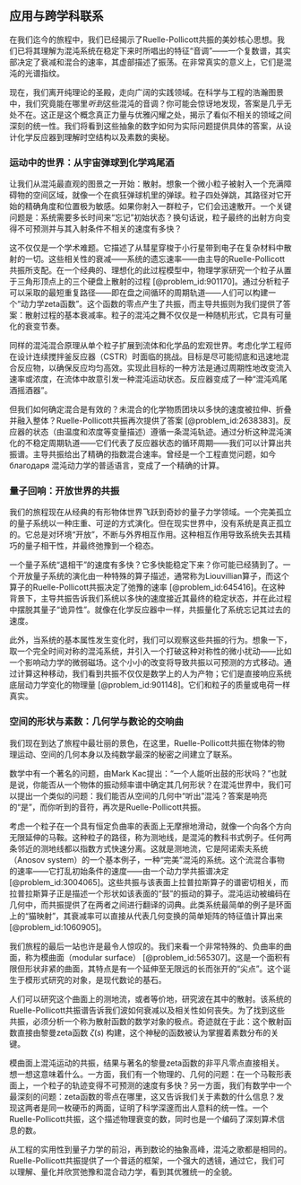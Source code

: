 ## 应用与跨学科联系

在我们迄今的旅程中，我们已经揭示了Ruelle-Pollicott共振的美妙核心思想。我们已将其理解为混沌系统在稳定下来时所唱出的特征“音调”——一个复数谱，其实部决定了衰减和混合的速率，其虚部描述了振荡。在非常真实的意义上，它们是混沌的光谱指纹。

现在，我们离开纯理论的圣殿，走向广阔的实践领域。在科学与工程的浩瀚图景中，我们究竟能在哪里*听到*这些混沌的音调？你可能会惊讶地发现，答案是几乎无处不在。这正是这个概念真正力量与优雅闪耀之处，揭示了看似不相关的领域之间深刻的统一性。我们将看到这些抽象的数字如何为实际问题提供具体的答案，从设计化学反应器到理解时空结构以及素数的奥秘。

### 运动中的世界：从宇宙弹球到化学鸡尾酒

让我们从混沌最直观的图景之一开始：散射。想象一个微小粒子被射入一个充满障碍物的空间区域，就像一个在疯狂弹球机里的弹球。粒子四处弹跳，其路径对它开始的精确角度和位置极为敏感。如果你射入一群粒子，它们会迅速散开。一个关键问题是：系统需要多长时间来“忘记”初始状态？换句话说，粒子最终的出射方向变得不可预测并与其入射条件不相关的速度有多快？

这不仅仅是一个学术难题。它描述了从彗星穿梭于小行星带到电子在复杂材料中散射的一切。这些相关性的衰减——系统的遗忘速率——由主导的Ruelle-Pollicott共振所支配。在一个经典的、理想化的此过程模型中，物理学家研究一个粒子从置于三角形顶点上的三个硬盘上散射的过程 [@problem_id:901170]。通过分析粒子可以采取的最短重复路径——即在盘之间循环的周期轨道——人们可以构建一个“动力学zeta函数”。这个函数的零点产生了共振，而主导共振则为我们提供了答案：散射过程的基本衰减率。粒子的混沌之舞不仅仅是一种随机形式，它具有可量化的衰变节奏。

同样的混沌混合原理从单个粒子扩展到流体和化学品的宏观世界。考虑化学工程师在设计连续搅拌釜反应器（CSTR）时面临的挑战。目标是尽可能彻底和迅速地混合反应物，以确保反应均匀高效。实现此目标的一种方法是通过周期性地改变流入速率或浓度，在流体中故意引发一种混沌运动状态。反应器变成了一种“混沌鸡尾酒摇酒器”。

但我们如何确定混合是有效的？未混合的化学物质团块以多快的速度被拉伸、折叠并融入整体？Ruelle-Pollicott共振再次提供了答案 [@problem_id:2638383]。反应器的状态（由温度和浓度等变量描述）遵循一条混沌轨迹。通过分析这种混沌演化的不稳定周期轨道——它们代表了反应器状态的循环周期——我们可以计算出共振谱。主导共振给出了精确的指数混合速率。曾经是一个工程直觉问题，如今 благодаря 混沌动力学的普适语言，变成了一个精确的计算。

### 量子回响：开放世界的共振

我们的旅程现在从经典的有形物体世界飞跃到奇妙的量子力学领域。一个完美孤立的量子系统以一种庄重、可逆的方式演化。但在现实世界中，没有系统是真正孤立的。它总是对环境“开放”，不断与外界相互作用。这种相互作用导致系统失去其精巧的量子相干性，并最终弛豫到一个稳态。

一个量子系统“退相干”的速度有多快？它多快能稳定下来？你可能已经猜到了。一个开放量子系统的演化由一种特殊的算子描述，通常称为Liouvillian算子，而这个算子的Ruelle-Pollicott共振决定了弛豫的速率 [@problem_id:645416]。在这种背景下，主导共振告诉我们系统以多快的速度接近其最终的稳定状态，并在此过程中摆脱其量子“诡异性”。就像在化学反应器中一样，共振量化了系统忘记其过去的速度。

此外，当系统的基本属性发生变化时，我们可以观察这些共振的行为。想象一下，取一个完全时间对称的混沌系统，并引入一个打破这种对称性的微小扰动——比如一个影响动力学的微弱磁场。这个小小的改变将导致共振以可预测的方式移动。通过计算这种移动，我们看到共振不仅仅是数学上的人为产物；它们是直接响应系统底层动力学变化的物理量 [@problem_id:901148]。它们和粒子的质量或电荷一样真实。

### 空间的形状与素数：几何学与数论的交响曲

我们现在到达了旅程中最壮丽的景色，在这里，Ruelle-Pollicott共振在物体的物理运动、空间的几何本身以及纯数学最深的秘密之间建立了联系。

数学中有一个著名的问题，由Mark Kac提出：“一个人能听出鼓的形状吗？”也就是说，你能否从一个物体的振动频率谱中确定其几何形状？在混沌世界中，我们可以提出一个类似的问题：我们能否从空间的几何中“听出”混沌？答案是响亮的“是”，而你听到的音符，再次是Ruelle-Pollicott共振。

考虑一个粒子在一个具有恒定负曲率的表面上无摩擦地滑动，就像一个向各个方向无限延伸的马鞍。这种粒子的路径，称为测地线，是混沌的教科书式例子。任何两条邻近的测地线都以指数方式快速分离。这就是测地流，它是阿诺索夫系统（Anosov system）的一个基本例子，一种“完美”混沌的系统。这个流混合事物的速率——它打乱初始条件的速度——由一个动力学共振谱决定 [@problem_id:3004065]。这些共振与该表面上拉普拉斯算子的谱密切相关，而拉普拉斯算子正是描述一个形状如该表面的“鼓”的振动的算子。混沌运动被编码在几何中，而共振提供了在两者之间进行翻译的词典。此类系统最简单的例子是环面上的“猫映射”，其衰减率可以直接从代表几何变换的简单矩阵的特征值计算出来 [@problem_id:1060905]。

我们旅程的最后一站也许是最令人惊叹的。我们来看一个非常特殊的、负曲率的曲面，称为模曲面（modular surface） [@problem_id:565307]。这是一个面积有限但形状非紧的曲面，其特点是有一个延伸至无限远的长而张开的“尖点”。这个诞生于模形式研究的对象，是现代数论的基石。

人们可以研究这个曲面上的测地流，或者等价地，研究波在其中的散射。该系统的Ruelle-Pollicott共振谱告诉我们波如何衰减以及相关性如何丧失。为了找到这些共振，必须分析一个称为散射函数的数学对象的极点。奇迹就在于此：这个散射函数直接由黎曼zeta函数 $\zeta(s)$ 构建，这个神秘的函数被认为掌握着素数分布的关键。

模曲面上混沌运动的共振，结果与著名的黎曼zeta函数的非平凡零点直接相关。想一想这意味着什么。一方面，我们有一个物理的、几何的问题：在一个马鞍形表面上，一个粒子的轨迹变得不可预测的速度有多快？另一方面，我们有数学中一个最深刻的问题：zeta函数的零点在哪里，这又告诉我们关于素数的什么信息？发现这两者是同一枚硬币的两面，证明了科学深邃而出人意料的统一性。一个Ruelle-Pollicott共振，这个描述物理衰变的数，同时也是一个编码了深刻算术信息的数。

从工程的实用性到量子力学的前沿，再到数论的抽象高峰，混沌之歌都是相同的。Ruelle-Pollicott共振提供了一个普适的框架，一个强大的透镜，通过它，我们可以理解、量化并欣赏弛豫和混合动力学，看到其优雅统一的全貌。